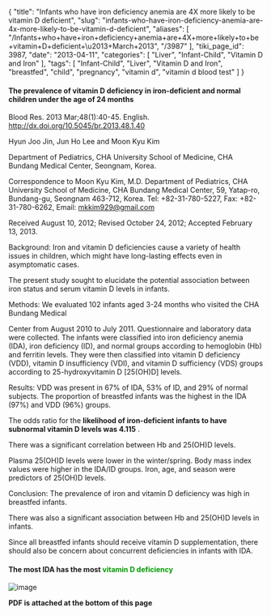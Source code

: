 {
    "title": "Infants who have iron deficiency anemia are 4X more likely to be vitamin D deficient",
    "slug": "infants-who-have-iron-deficiency-anemia-are-4x-more-likely-to-be-vitamin-d-deficient",
    "aliases": [
        "/Infants+who+have+iron+deficiency+anemia+are+4X+more+likely+to+be+vitamin+D+deficient+\u2013+March+2013",
        "/3987"
    ],
    "tiki_page_id": 3987,
    "date": "2013-04-11",
    "categories": [
        "Liver",
        "Infant-Child",
        "Vitamin D and Iron"
    ],
    "tags": [
        "Infant-Child",
        "Liver",
        "Vitamin D and Iron",
        "breastfed",
        "child",
        "pregnancy",
        "vitamin d",
        "vitamin d blood test"
    ]
}


#### The prevalence of vitamin D deficiency in iron-deficient and normal children under the age of 24 months

Blood Res. 2013 Mar;48(1):40-45. English. http://dx.doi.org/10.5045/br.2013.48.1.40

Hyun Joo Jin, Jun Ho Lee and Moon Kyu Kim

Department of Pediatrics, CHA University School of Medicine, CHA Bundang Medical Center, Seongnam, Korea.

Correspondence to Moon Kyu Kim, M.D. Department of Pediatrics, CHA University School of Medicine, CHA Bundang Medical Center, 59, Yatap-ro, Bundang-gu, Seongnam 463-712, Korea. Tel: +82-31-780-5227, Fax: +82-31-780-6262, Email: mkkim929@gmail.com

Received August 10, 2012; Revised October 24, 2012; Accepted February 13, 2013.

Background: Iron and vitamin D deficiencies cause a variety of health issues in children, which might have long-lasting effects even in asymptomatic cases. 

The present study sought to elucidate the potential association between iron status and serum vitamin D levels in infants.

Methods: We evaluated 102 infants aged 3-24 months who visited the CHA Bundang Medical 

Center from August 2010 to July 2011. Questionnaire and laboratory data were collected. The infants were classified into iron deficiency anemia (IDA), iron deficiency (ID), and normal groups according to hemoglobin (Hb) and ferritin levels. They were then classified into vitamin D deficiency (VDD), vitamin D insufficiency (VDI), and vitamin D sufficiency (VDS) groups according to 25-hydroxyvitamin D <span>[25(OH)D]</span> levels.

Results: VDD was present in 67% of IDA, 53% of ID, and 29% of normal subjects. The proportion of breastfed infants was the highest in the IDA (97%) and VDD (96%) groups. 

The odds ratio for the  **likelihood of iron-deficient infants to have subnormal vitamin D levels was 4.115** . 

There was a significant correlation between Hb and 25(OH)D levels. 

Plasma 25(OH)D levels were lower in the winter/spring. Body mass index values were higher in the IDA/ID groups. Iron, age, and season were predictors of 25(OH)D levels.

Conclusion: The prevalence of iron and vitamin D deficiency was high in breastfed infants. 

There was also a significant association between Hb and 25(OH)D levels in infants. 

Since all breastfed infants should receive vitamin D supplementation, there should also be concern about concurrent deficiencies in infants with IDA.

#### The most IDA has the most  **<span style="color:#090;">vitamin D deficiency</span>** 

<img src="https://d1bk1kqxc0sym.cloudfront.net/attachments/jpeg/ida-has-the-most-vitamin-d-deficiency.jpg" alt="image">

 **PDF is attached at the bottom of this page**